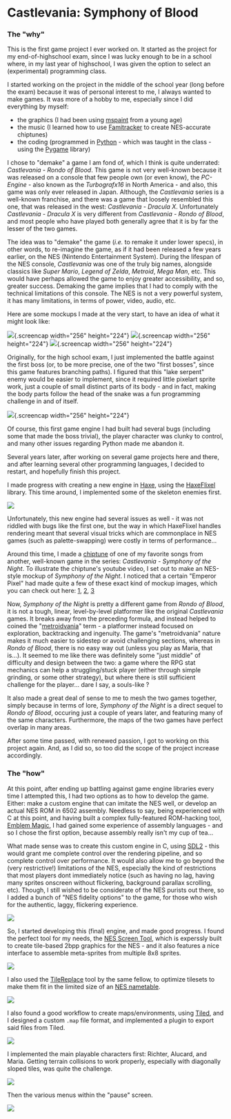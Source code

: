 
# Castlevania: Symphony of Blood

### The "why"

This is the first game project I ever worked on.
It started as the project for my end-of-highschool exam, since
I was lucky enough to be in a school where, in my last year of highschool,
I was given the option to select an (experimental) programming class.

I started working on the project in the middle of the school year (long before the exam)
because it was of personal interest to me, I always wanted to make games.
It was more of a hobby to me, especially since I did everything by myself:
- the graphics (I had been using [mspaint](#) from a young age)
- the music (I learned how to use [Famitracker](#) to create NES-accurate chiptunes)
- the coding (programmed in [Python](#) - which was taught in the class - using the [Pygame](#) library)

I chose to "demake" a game I am fond of, which I think is quite underrated: *Castlevania - Rondo of Blood*.
This game is not very well-known because it was released on a console that few people own (or even know), 
the *PC-Engine* - also known as the *Turbografx16* in North America -
and also, this game was only ever released in Japan.
Although, the *Castlevania* series is a well-known franchise, and there was a game that
loosely resembled this one, that was released in the west: *Castlevania - Dracula X*.
Unfortunately *Castlevania - Dracula X* is very different from *Castlevania - Rondo of Blood*,
and most people who have played both generally agree that it is by far the lesser of the two games.

The idea was to "demake" the game (*i.e.* to remake it under lower specs),
in other words, to re-imagine the game, as if it had been released
a few years earlier, on the NES (Nintendo Entertainment System).
During the lifespan of the NES console, *Castlevania* was one of the truly big names,
alongside classics like *Super Mario*, *Legend of Zelda*, *Metroid*, *Mega Man*, etc.
This would have perhaps allowed the game to enjoy greater accessibility, and so, greater success.
Demaking the game implies that I had to comply with the technical limitations of this console.
The NES is not a very powerful system, it has many limitations, in terms of power, video, audio, etc.

Here are some mockups I made at the very start, to have an idea of what it might look like:

![](mockup-1.png){.screencap width="256" height="224"}
![](mockup-2.png){.screencap width="256" height="224"}
![](mockup-3.png){.screencap width="256" height="224"}

Originally, for the high school exam, I just implemented the battle against the first boss
(or, to be more precise, one of the two "first bosses", since this game features branching paths).
I figured that this "lake serpent" enemy would be easier to implement, since it required little
pixelart sprite work, just a couple of small distinct parts of its body - and in fact,
making the body parts follow the head of the snake was a fun programming challenge in and of itself.

![](gameplay-python.gif){.screencap width="256" height="224"}

Of course, this first game engine I had built had several bugs (including some that made the boss trivial),
the player character was clunky to control, and many other issues regarding Python made me abandon it.

Several years later, after working on several game projects here and there, and after learning several
other programming languages, I decided to restart, and hopefully finish this project.

I made progress with creating a new engine in [Haxe](https://haxe.org), using the [HaxeFlixel](https://haxeflixel.com/) library.
This time around, I implemented some of the skeleton enemies first.

![](gameplay-haxe.gif)

Unfortunately, this new engine had several issues as well - it was not riddled with bugs like the first one,
but the way in which HaxeFlixel handles rendering meant that several visual tricks which are
commonplace in NES games (such as palette-swapping) were costly in terms of performance...

Around this time, I made a [chiptune](/pages/music/chiptunes/index.html) of one of my favorite songs from another, well-known game in the series: *Castlevania - Symphony of the Night*. To illustrate the chiptune's youtube video, I set out to make an NES-style mockup of *Symphony of the Night*. I noticed that a certain "Emperor Pixel" had made quite a few of these exact kind of mockup images, which you can check out here: [1](https://pixeljoint.com/pixelart/82408.htm), [2](https://pixeljoint.com/pixelart/82689.htm), [3](https://pixeljoint.com/pixelart/82857.htm)

Now, *Symphony of the Night* is pretty a different game from *Rondo of Blood*,
it is not a tough, linear, level-by-level platformer like the original *Castlevania* games.
It breaks away from the preceding formula, and instead helped to coined the "[metroidvania](#)"
term - a platformer instead focused on exploration, backtracking and ingenuity.
The game's "metroidvania" nature makes it much easier to sidestep or avoid challenging sections,
whereas in *Rondo of Blood*, there is no easy way out (unless you play as Maria, that is...).
It seemed to me like there was definitely some "just middle" of difficulty and design between the two:
a game where the RPG stat mechanics can help a struggling/stuck player (either through simple grinding,
or some other strategy), but where there is still sufficient challenge for the player... dare I say, a souls-like ?

It also made a great deal of sense to me to mesh the two games together, simply because in terms of lore,
*Symphony of the Night* is a direct sequel to *Rondo of Blood*, occuring just a couple of years later,
and featuring many of the same characters. Furthermore, the maps of the two games have perfect overlap in many areas.

After some time passed, with renewed passion, I got to working on this project again.
And, as I did so, so too did the scope of the project increase accordingly.

### The "how"

At this point, after ending up battling against game engine libraries every time I attempted this,
I had two options as to how to develop the game. Either: make a custom engine that can imitate the NES well,
or develop an actual NES ROM in 6502 assembly. Needless to say, being experienced with C at this point,
and having built a complex fully-featured ROM-hacking tool, [Emblem Magic](/tools/emblem_magic/index.html),
I had gained some experience of assembly languages - and so I chose the first option, because assembly
really isn't my cup of tea...

What made sense was to create this custom engine in C, using [SDL2](https://www.libsdl.org/) - this would grant me
complete control over the rendering pipeline, and so complete control over performance.
It would also allow me to go beyond the (very restrictive!) limitations of the NES, especially
the kind of restrictions that most players dont immediately notice (such as having no lag,
having many sprites onscreen without flickering, background parallax scrolling, etc).
Though, I still wished to be considerate of the NES purists out there, so I added a bunch of
"NES fidelity options" to the game, for those who wish for the authentic, laggy, flickering experience.

![](gameplay-nes_options.gif)

So, I started developing this (final) engine, and made good progress.
I found the perfect tool for my needs, the [NES Screen Tool](#), which is
experssly built to create tile-based 2bpp graphics for the NES - and it also
features a nice interface to assemble meta-sprites from multiple 8x8 sprites.

![](workflow-nst-richter.png)

I also used the [TileReplace](#) tool by the same fellow, to optimize tilesets
to make them fit in the limited size of an [NES nametable](#).

![](workflow-nst-tileset.png)

I also found a good workflow to create maps/environments, using [Tiled](#),
and I designed a custom `.map` file format, and implemented a plugin to export said files from Tiled.

![](workflow-tiled.png)

I implemented the main playable characters first: Richter, Alucard, and Maria.
Getting terrain collisions to work properly, especially with diagonally sloped tiles,
was quite the challenge.

![](gameplay-1.png)

Then the various menus within the "pause" screen.

![](gameplay-2.png)
